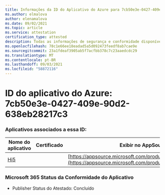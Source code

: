```yaml
---
title: Informações da ID do Aplicativo do Azure para 7cb50e3e-0427-409e-90d2-638eb28217c3
ms.author: elmalova
author: elenamalova
ms.date: 09/02/2021
ms.topic: article
ms.service: attestation
certification_type: attested
description: Todas as informações de segurança e conformidade disponíveis para o 7cb50e3e-0427-409e-90d2-638eb28217c3.
ms.openlocfilehash: 78c1e66ee18eadad5a5d092473feedf8ab7cae9e
ms.sourcegitcommit: 23a1fdeaf3905ab5f7acfbb378c7c23aaedcdc29
ms.translationtype: MT
ms.contentlocale: pt-BR
ms.lasthandoff: 09/03/2021
ms.locfileid: "58872116"
---
```

# <a name="azure-app-id-7cb50e3e-0427-409e-90d2-638eb28217c3"></a>ID do aplicativo do Azure: 7cb50e3e-0427-409e-90d2-638eb28217c3


### <a name="apps-associated-with-this-id"></a>Aplicativos associados a essa ID:
| **Nome do aplicativo** | **Certificado** | **Exibir no AppSource** |
|--------------|---------------|-----------------------|
| [Hi5](https://docs.microsoft.com/microsoft-365-app-certification/forward/WA200001610) |  | [https://appsource.microsoft.com/product/office/WA200001610](https://appsource.microsoft.com/product/office/WA200001610) |

### <a name="microsoft-365-app-compliance-status"></a>Microsoft 365 Status da Conformidade do Aplicativo
- Publisher Status do Atestado: Concluído
